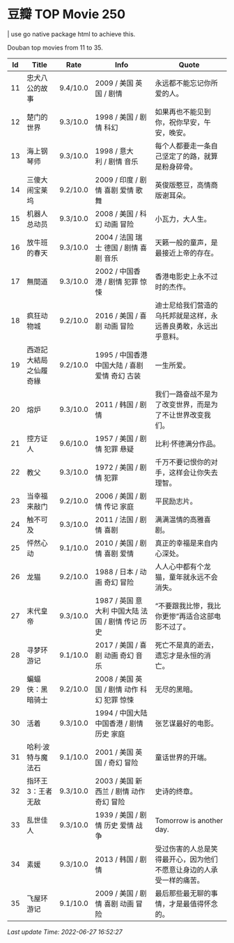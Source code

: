 # 豆瓣 TOP Movie 250

  | use go native package html to achieve this.

Douban top movies from 11 to 35.

| Id | Title | Rate | Info | Quote |
| --- | ----- | ---- | ---- | ----- |
| 11 | 忠犬八公的故事 | 9.4/10.0 | 2009 / 美国 英国 / 剧情 | 永远都不能忘记你所爱的人。 |
| 12 | 楚门的世界 | 9.3/10.0 | 1998 / 美国 / 剧情 科幻 | 如果再也不能见到你，祝你早安，午安，晚安。 |
| 13 | 海上钢琴师 | 9.3/10.0 | 1998 / 意大利 / 剧情 音乐 | 每个人都要走一条自己坚定了的路，就算是粉身碎骨。  |
| 14 | 三傻大闹宝莱坞 | 9.2/10.0 | 2009 / 印度 / 剧情 喜剧 爱情 歌舞 | 英俊版憨豆，高情商版谢耳朵。 |
| 15 | 机器人总动员 | 9.3/10.0 | 2008 / 美国 / 科幻 动画 冒险 | 小瓦力，大人生。 |
| 16 | 放牛班的春天 | 9.3/10.0 | 2004 / 法国 瑞士 德国 / 剧情 喜剧 音乐 | 天籁一般的童声，是最接近上帝的存在。  |
| 17 | 無間道 | 9.3/10.0 | 2002 / 中国香港 / 剧情 犯罪 惊悚 | 香港电影史上永不过时的杰作。 |
| 18 | 疯狂动物城 | 9.2/10.0 | 2016 / 美国 / 喜剧 动画 冒险 | 迪士尼给我们营造的乌托邦就是这样，永远善良勇敢，永远出乎意料。 |
| 19 | 西遊記大結局之仙履奇緣 | 9.2/10.0 | 1995 / 中国香港 中国大陆 / 喜剧 爱情 奇幻 古装 | 一生所爱。 |
| 20 | 熔炉 | 9.3/10.0 | 2011 / 韩国 / 剧情 | 我们一路奋战不是为了改变世界，而是为了不让世界改变我们。 |
| 21 | 控方证人 | 9.6/10.0 | 1957 / 美国 / 剧情 犯罪 悬疑 | 比利·怀德满分作品。 |
| 22 | 教父 | 9.3/10.0 | 1972 / 美国 / 剧情 犯罪 | 千万不要记恨你的对手，这样会让你失去理智。 |
| 23 | 当幸福来敲门 | 9.2/10.0 | 2006 / 美国 / 剧情 传记 家庭 | 平民励志片。  |
| 24 | 触不可及 | 9.3/10.0 | 2011 / 法国 / 剧情 喜剧 | 满满温情的高雅喜剧。 |
| 25 | 怦然心动 | 9.1/10.0 | 2010 / 美国 / 剧情 喜剧 爱情 | 真正的幸福是来自内心深处。 |
| 26 | 龙猫 | 9.2/10.0 | 1988 / 日本 / 动画 奇幻 冒险 | 人人心中都有个龙猫，童年就永远不会消失。 |
| 27 | 末代皇帝 | 9.3/10.0 | 1987 / 英国 意大利 中国大陆 法国 / 剧情 传记 历史 | “不要跟我比惨，我比你更惨”再适合这部电影不过了。 |
| 28 | 寻梦环游记 | 9.1/10.0 | 2017 / 美国 / 喜剧 动画 奇幻 音乐 | 死亡不是真的逝去，遗忘才是永恒的消亡。 |
| 29 | 蝙蝠侠：黑暗骑士 | 9.2/10.0 | 2008 / 美国 英国 / 剧情 动作 科幻 犯罪 惊悚 | 无尽的黑暗。 |
| 30 | 活着 | 9.3/10.0 | 1994 / 中国大陆 中国香港 / 剧情 历史 家庭 | 张艺谋最好的电影。 |
| 31 | 哈利·波特与魔法石 | 9.1/10.0 | 2001 / 美国 英国 / 奇幻 冒险 | 童话世界的开端。 |
| 32 | 指环王3：王者无敌 | 9.3/10.0 | 2003 / 美国 新西兰 / 剧情 动作 奇幻 冒险 | 史诗的终章。 |
| 33 | 乱世佳人 | 9.3/10.0 | 1939 / 美国 / 剧情 历史 爱情 战争 | Tomorrow is another day. |
| 34 | 素媛 | 9.3/10.0 | 2013 / 韩国 / 剧情 | 受过伤害的人总是笑得最开心，因为他们不愿意让身边的人承受一样的痛苦。 |
| 35 | 飞屋环游记 | 9.1/10.0 | 2009 / 美国 / 剧情 喜剧 动画 冒险 | 最后那些最无聊的事情，才是最值得怀念的。  |

*Last update Time: 2022-06-27 16:52:27*